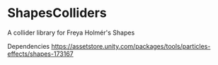 # ShapesColliders
A collider library for Freya Holmér's Shapes

Dependencies
https://assetstore.unity.com/packages/tools/particles-effects/shapes-173167
